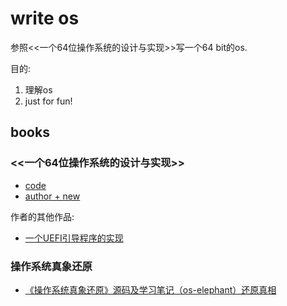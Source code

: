 # write os
参照<<一个64位操作系统的设计与实现>>写一个64 bit的os.

目的:
1. 理解os
1. just for fun!

## books
### <<一个64位操作系统的设计与实现>>
- [code](https://github.com/yifengyou/The-design-and-implementation-of-a-64-bit-os)
- [author + new](https://www.ituring.com.cn/space/186920)

作者的其他作品:
- [一个UEFI引导程序的实现](https://www.ituring.com.cn/book/2763)

### 操作系统真象还原
- [《操作系统真象还原》源码及学习笔记（os-elephant）还原真相](https://github.com/yifengyou/os-elephant)
